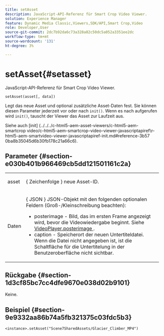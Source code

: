 ```yaml
---
title: setAsset
description: JavaScript-API-Referenz für Smart Crop Video Viewer.
solution: Experience Manager
feature: Dynamic Media Classic,Viewers,SDK/API,Smart Crop,Video
role: Developer,User
source-git-commit: 2dc7b92da6c73a328a82c50dc5a052a3351ee2dc
workflow-type: tm+mt
source-wordcount: '131'
ht-degree: 3%

---
```


# setAsset{#setasset}

JavaScript-API-Referenz für Smart Crop Video Viewer.

`setAsset(asset[, data])`

Legt das neue Asset und optional zusätzliche Asset-Daten fest. Sie können diesen Parameter jederzeit vor oder nach `init()`. Wenn es nach aufgerufen wird `init()`, tauscht der Viewer das Asset zur Laufzeit aus.

Siehe auch [init]
(../../../c-html5-aem-asset-viewers/c-html5-aem-smartcrop video/c-html5-aem-smartcrop-video-viewer-javascriptapiref\r-html5-aem-smartvideo-viewer-javascriptapiref-init.md#reference-3b57 0ba8b35045d6b30fb178c21a66c6).

## Parameter {#section-e030b401b966469cb5dd121501161c2a}

<table id="table_896DFF34A68A403DB93A6D597461A573"> 
 <tbody> 
  <tr> 
   <td colname="col1"> <p> <span class="codeph"> asset </span> </p> </td> 
   <td colname="col2"> <p>{ <span class="codeph"> Zeichenfolge </span>} neue Asset-ID. </p> </td> 
  </tr> 
  <tr> 
   <td colname="col1"> <p> <span class="codeph"> Daten </span> </p> </td> 
   <td colname="col2"> <p>{ <span class="codeph"> JSON </span>} JSON-Objekt mit den folgenden optionalen Feldern (Groß-/Kleinschreibung beachten): </p> <p> 
     <ul id="ul_26121393BC7145FF8A43C05ACCBEFF36"> 
      <li id="li_DA50E073F3D4460CBC34243A2CBCC895"> <span class="codeph"> posterimage </span> - Bild, das im ersten Frame angezeigt wird, bevor die Videowiedergabe beginnt. Siehe <a href="../../../c-html5-aem-asset-viewers/c-html5-aem-smartcropvideo/c-html5-aem-smartcropvideo-cmdref/r-html5-aem-smartcropvideo-conf-attrib-videoplayer-posterimage.md#reference-9739abeeb9f64c02b5d2f7a0d1706103" format="dita" scope="local"> VideoPlayer.posterimage </a>. </li> 
      <li id="li_BBFF3965B69A4AC8A469FDB69097B25A"> <span class="codeph"> caption </span> - Speicherort der neuen Untertiteldatei. Wenn die Datei nicht angegeben ist, ist die Schaltfläche für die Untertitelung in der Benutzeroberfläche nicht sichtbar. </li> 
     </ul> </p> </td> 
  </tr> 
 </tbody> 
</table>

## Rückgabe {#section-1d3cf85bc7cc4dfe9670e038d02b9101}

Keine.

## Beispiel {#section-9e9332aa86b74a5fb321375c03fdc5b3}

```
<instance>.setAsset("Scene7SharedAssets/Glacier_Climber_MP4")
```
